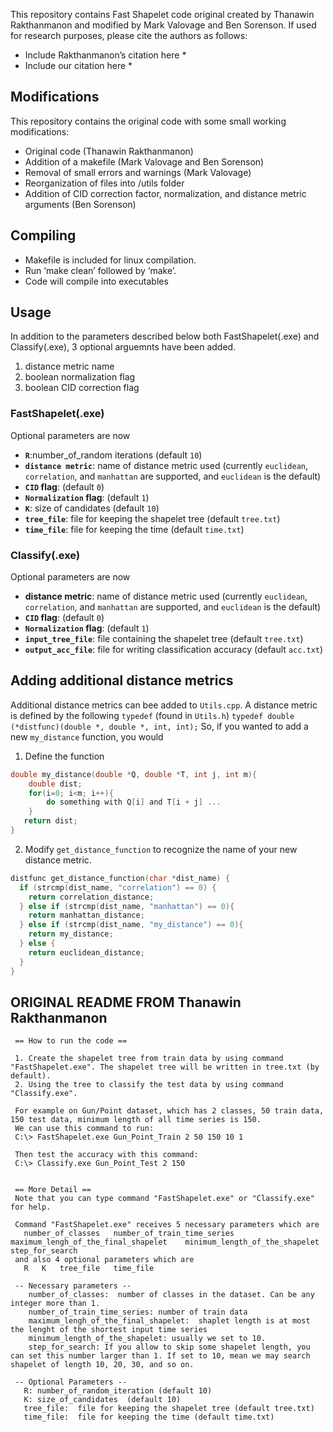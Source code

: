 This repository contains Fast Shapelet code original created by Thanawin Rakthanmanon and modified by Mark Valovage and Ben Sorenson.  If used for research purposes, please cite the authors as follows:

* Include Rakthanmanon’s citation here *
* Include our citation here *

## Modifications

This repository contains the original code with some small working modifications:

  - Original code (Thanawin Rakthanmanon)
  - Addition of a makefile (Mark Valovage and Ben Sorenson)
  - Removal of small errors and warnings (Mark Valovage)
  - Reorganization of files into /utils folder
  - Addition of CID correction factor, normalization, and distance metric arguments (Ben Sorenson)

## Compiling

  - Makefile is included for linux compilation.
  - Run ‘make clean’ followed by ‘make’.
  - Code will compile into executables

## Usage

In addition to the parameters described below both FastShapelet(.exe) and Classify(.exe), 3 optional arguemnts have been added.

  1. distance metric name
  2. boolean normalization flag
  3. boolean CID correction flag

### FastShapelet(.exe)

Optional parameters are now

  - **`R`**:number_of_random iterations (default `10`)
  - **`distance metric`**: name of distance metric used (currently `euclidean`, `correlation`, and `manhattan` are supported, and `euclidean` is the default)
  - **`CID` flag**: (default `0`)
  - **`Normalization` flag**: (default `1`)
  - **`K`**: size of candidates (default `10`)
  - **`tree_file`**:  file for keeping the shapelet tree (default `tree.txt`)
  - **`time_file`**:  file for keeping the time (default `time.txt`)


### Classify(.exe)

Optional parameters are now

  - **distance metric**: name of distance metric used (currently `euclidean`, `correlation`, and `manhattan` are supported, and `euclidean` is the default)
  - **`CID` flag**: (default `0`)
  - **`Normalization` flag**: (default `1`)
  - **`input_tree_file`**: file containing the shapelet tree (default `tree.txt`)
  - **`output_acc_file`**: file for writing classification accuracy (default `acc.txt`)

## Adding additional distance metrics

Additional distance metrics can bee added to `Utils.cpp`. A distance metric is  defined by the following `typedef` (found in `Utils.h`) ```typedef double (*distfunc)(double *, double *, int, int);``` So, if you wanted to add a new `my_distance` function, you would

1.  Define the function
```C
double my_distance(double *Q, double *T, int j, int m){
    double dist;
    for(i=0; i<m; i++){
        do something with Q[i] and T[i + j] ...
    }
   return dist;
}
```

2. Modify `get_distance_function` to recognize the name of your new distance metric.

```C
distfunc get_distance_function(char *dist_name) {
  if (strcmp(dist_name, "correlation") == 0) {
    return correlation_distance;
  } else if (strcmp(dist_name, "manhattan") == 0){
    return manhattan_distance;
  } else if (strcmp(dist_name, "my_distance") == 0){
    return my_distance;
  } else {
    return euclidean_distance;
  }
}

```


## ORIGINAL README FROM Thanawin Rakthanmanon
```
 == How to run the code ==

 1. Create the shapelet tree from train data by using command "FastShapelet.exe". The shapelet tree will be written in tree.txt (by default).
 2. Using the tree to classify the test data by using command "Classify.exe".

 For example on Gun/Point dataset, which has 2 classes, 50 train data, 150 test data, minimum length of all time series is 150.
 We can use this command to run:
 C:\> FastShapelet.exe Gun_Point_Train 2 50 150 10 1

 Then test the accuracy with this command:
 C:\> Classify.exe Gun_Point_Test 2 150


 == More Detail ==
 Note that you can type command "FastShapelet.exe" or "Classify.exe" for help.

 Command "FastShapelet.exe" receives 5 necessary parameters which are
   number_of_classes   number_of_train_time_series   maximum_lengh_of_the_final_shapelet    minimum_length_of_the_shapelet   step_for_search
 and also 4 optional parameters which are
   R   K   tree_file   time_file

 -- Necessary parameters --
 	number_of_classes:  number of classes in the dataset. Can be any integer more than 1.
 	number_of_train_time_series: number of train data
 	maximum_lengh_of_the_final_shapelet:  shaplet length is at most the lenght of the shortest input time series
 	minimum_length_of_the_shapelet: usually we set to 10.
 	step_for_search: If you allow to skip some shapelet length, you can set this number larger than 1. If set to 10, mean we may search shapelet of length 10, 20, 30, and so on.

 -- Optional Parameters --
   R: number_of_random_iteration (default 10)
   K: size_of_candidates  (default 10)
   tree_file:  file for keeping the shapelet tree (default tree.txt)
   time_file:  file for keeping the time (default time.txt)
```
